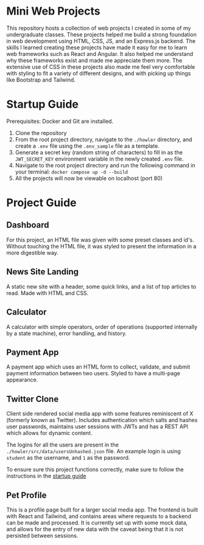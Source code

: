 # Mini Web Projects

This repository hosts a collection of web projects I created in some of my undergraduate classes. These projects helped me build a strong foundation in web development using HTML, CSS, JS, and an Express.js backend. The skills I learned creating these projects have made it easy for me to learn web frameworks such as React and Angular. It also helped me understand why these frameworks exist and made me appreciate them more. The extensive use of CSS in these projects also made me feel very comfortable with styling to fit a variety of different designs, and with picking up things like Bootstrap and Tailwind.

# Startup Guide

Prerequisites: Docker and Git are installed.

1. Clone the repository
2. From the root project directory, navigate to the `./howler` directory, and create a `.env` file using the `.env_sample` file as a template.
3. Generate a secret key (random string of characters) to fill in as the `JWT_SECRET_KEY` environment variable in the newly created `.env` file.
4. Navigate to the root project directory and run the following command in your terminal: `docker compose up -d --build`
5. All the projects will now be viewable on localhost (port 80)

# Project Guide

## Dashboard
For this project, an HTML file was given with some preset classes and id's. Without touching the HTML file, it was styled to present the information in a more digestible way.
## News Site Landing
A static new site with a header, some quick links, and a list of top articles to read. Made with HTML and CSS.
## Calculator
A calculator with simple operators, order of operations (supported internally by a state machine), error handling, and history.
## Payment App
A payment app which uses an HTML form to collect, validate, and submit payment information between two users. Styled to have a multi-page appearance.
## Twitter Clone
Client side rendered social media app with some features reminiscent of X (formerly known as Twitter). Includes authentication which salts and hashes user passwords, maintains user sessions with JWTs and has a REST API which allows for dynamic content.

The logins for all the users are present in the `./howler/src/data/usersUnhashed.json` file. An example login is using `student` as the username, and `1` as the password.

To ensure sure this project functions correctly, make sure to follow the instructions in the [startup guide](#startup-guide)
## Pet Profile
This is a profile page built for a larger social media app. The frontend is built with React and Tailwind, and contains areas where requests to a backend can be made and processed. It is currently set up with some mock data, and allows for the entry of new data with the caveat being that it is not persisted between sessions.

